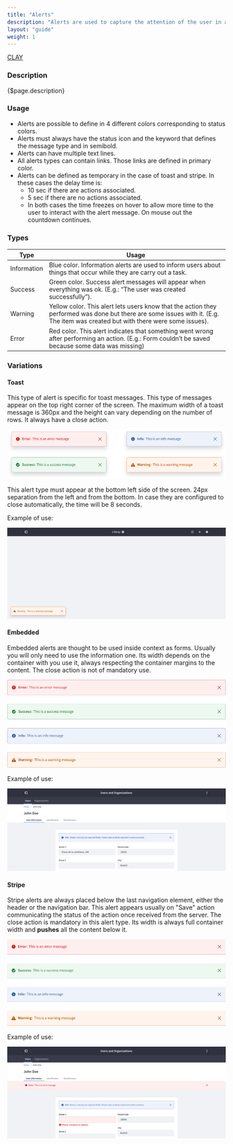 ```yaml
---
title: "Alerts"
description: "Alerts are used to capture the attention of the user in an intrusive way. Sometimes just to say that something went right, others to say that something needs to be reviewed."
layout: "guide"
weight: 1
---
```


<a class="label-link label label-warning" href="https://clayui.com/docs/components/alerts.html" target="_blank">CLAY</a>

### Description

{$page.description}

### Usage

* Alerts are possible to define in 4 different colors corresponding to status colors.
* Alerts must always have the status icon and the keyword that defines the message type and in semibold.
* Alerts can have multiple text lines.
* All alerts types can contain links. Those links are defined in primary color.
* Alerts can be defined as temporary in the case of toast and stripe. In these cases the delay time is:
    * 10 sec if there are actions associated.
    * 5 sec if there are no actions associated.
    * In both cases the time freezes on hover to allow more time to the user to interact with the alert message. On mouse out the countdown continues.


### Types

| Type | Usage |
| ----- | ----- |
| Information | Blue color. Information alerts are used to inform users about things that occur while they are carry out a task. |
| Success | Green color. Success alert messages will appear when everything was ok. (E.g.: “The user was created successfully”). |
| Warning | Yellow color. This alert lets users know that the action they performed was done but there are some issues with it. (E.g. The item was created but with there were some issues). |
| Error | Red color. This alert indicates that something went wrong after performing an action. (E.g.: Form couldn’t be saved because some data was missing) |

### Variations

#### Toast

This type of alert is specific for toast messages. This type of messages appear on the top right corner of the screen. The maximum width of a toast message is 360px and the height can vary depending on the number of rows. It always have a close action.

![four differet toast alert colors](../../../images/AlertToast.png)

This alert type must appear at the bottom left side of the screen. 24px separation from the left and from the bottom. In case they are configured to close automatically, the time will be 8 seconds.

Example of use:

![toast alert example. Placed to the top right in the screen and below the header](../../../images/AlertToastExample.png)


#### Embedded

Embedded alerts are thought to be used inside context as forms. Usually you will only need to use the information one. Its width depends on the container with you use it, always respecting the container margins to the content. The close action is not of mandatory use.

![four differet embedded alert colors](../../../images/AlertEmbedded.png)

Example of use:

![embedded alert example. Placed inside a form.](../../../images/AlertEmbeddedExample.png)

#### Stripe

Stripe alerts are always placed below the last navigation element, either the header or the navigation bar. This alert appears usually on "Save" action communicating the status of the action once received from the server. The close action is mandatory in this alert type. Its width is always full container width and **pushes** all the content below it.

![four differet push alert colors](../../../images/AlertPush.png)

Example of use:

![push alert example. Placed right below the last horizontal navigation label](../../../images/AlertPushExample.png)


